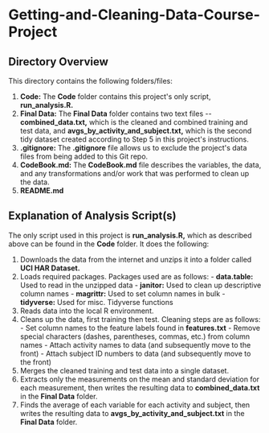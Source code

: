 # Getting-and-Cleaning-Data-Course-Project

## Directory Overview 
This directory contains the following folders/files: 

  1. **Code:** The **Code** folder contains this project's only script, **run_analysis.R.**
  2. **Final Data:** The **Final Data** folder contains two text files -- **combined_data.txt,** which is the cleaned and combined training and test data, and **avgs_by_activity_and_subject.txt,** which is the second tidy dataset created according to Step 5 in this project's instructions.
  3. **.gitignore:** The **.gitignore** file allows us to exclude the project's data files from being added to this Git repo. 
  4. **CodeBook.md:** The **CodeBook.md** file describes the variables, the data, and any transformations and/or work that was performed to clean up the data. 
  5. **README.md**
  
## Explanation of Analysis Script(s)
The only script used in this project is **run_analysis.R,** which as described above can be found in the **Code** folder. It does the following: 

  1. Downloads the data from the internet and unzips it into a folder called **UCI HAR Dataset.**
  2. Loads required packages. Packages used are as follows: 
    - **data.table:** Used to read in the unzipped data
    - **janitor:** Used to clean up descriptive column names
    - **magrittr:** Used to set column names in bulk 
    - **tidyverse:** Used for misc. Tidyverse functions
  3. Reads data into the local R environment.
  4. Cleans up the data, first training then test. Cleaning steps are as follows: 
    - Set column names to the feature labels found in **features.txt**
    - Remove special characters (dashes, parentheses, commas, etc.) from column names 
    - Attach activity names to data (and subsequently move to the front)
    - Attach subject ID numbers to data (and subsequently move to the front)
  5. Merges the cleaned training and test data into a single dataset.
  6. Extracts only the measurements on the mean and standard deviation for each measurement, then writes the resulting data to **combined_data.txt** in the **Final Data** folder.
  7. Finds the average of each variable for each activity and subject, then writes the resulting data to **avgs_by_activity_and_subject.txt** in the **Final Data** folder. 